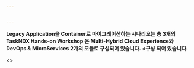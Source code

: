 ```yaml
---


---
```


<p><strong>Legacy Application을 Container로 마이그레이션하는 시나리오는 총 3개의 TaskNDX Hands-on Workshop 은 Multi-Hybrid Cloud Experience와 DevOps &amp; MicroServices  2개의 모듈로 구성되어 있습니다.</>
<구성 되어 있습니다.</strong></p>
<><a href="https://github.com/netappkr/NDX_Handsonworkshop-/ 구현</a></>
<AWS, Azure) 확장</li>
</ua>

<!--stackedit_data:
eyJoaXN0b3J5IjpbMjEwODc2Njg5N119
-->
